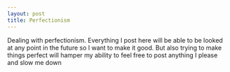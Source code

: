 ```yaml
---
layout: post
title: Perfectionism
---
```


Dealing with perfectionism. Everything I post here will be able to be looked at any point in the future so I want to make it good. But also trying to make things perfect will hamper my ability to feel free to post anything I please and slow me down
